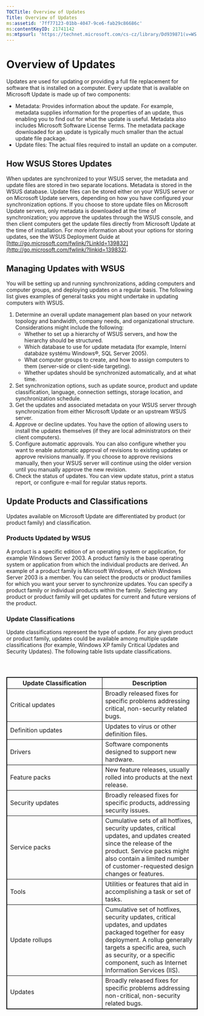 ```yaml
---
TOCTitle: Overview of Updates
Title: Overview of Updates
ms:assetid: '7ff77123-01bb-4047-9ce6-fab29c86686c'
ms:contentKeyID: 21741142
ms:mtpsurl: 'https://technet.microsoft.com/cs-cz/library/Dd939871(v=WS.10)'
---
```


Overview of Updates
===================

Updates are used for updating or providing a full file replacement for software that is installed on a computer. Every update that is available on Microsoft Update is made up of two components:

-   Metadata: Provides information about the update. For example, metadata supplies information for the properties of an update, thus enabling you to find out for what the update is useful. Metadata also includes Microsoft Software License Terms. The metadata package downloaded for an update is typically much smaller than the actual update file package.
-   Update files: The actual files required to install an update on a computer.

How WSUS Stores Updates
-----------------------

When updates are synchronized to your WSUS server, the metadata and update files are stored in two separate locations. Metadata is stored in the WSUS database. Update files can be stored either on your WSUS server or on Microsoft Update servers, depending on how you have configured your synchronization options. If you choose to store update files on Microsoft Update servers, only metadata is downloaded at the time of synchronization; you approve the updates through the WSUS console, and then client computers get the update files directly from Microsoft Update at the time of installation. For more information about your options for storing updates, see the WSUS Deployment Guide at [http://go.microsoft.com/fwlink/?LinkId=139832](http://go.microsoft.com/fwlink/?linkid=139832).

Managing Updates with WSUS
--------------------------

You will be setting up and running synchronizations, adding computers and computer groups, and deploying updates on a regular basis. The following list gives examples of general tasks you might undertake in updating computers with WSUS.

1.  Determine an overall update management plan based on your network topology and bandwidth, company needs, and organizational structure. Considerations might include the following:
    -   Whether to set up a hierarchy of WSUS servers, and how the hierarchy should be structured.
    -   Which database to use for update metadata (for example, Interní databáze systému Windows®, SQL Server 2005).
    -   What computer groups to create, and how to assign computers to them (server-side or client-side targeting).
    -   Whether updates should be synchronized automatically, and at what time.
2.  Set synchronization options, such as update source, product and update classification, language, connection settings, storage location, and synchronization schedule.
3.  Get the updates and associated metadata on your WSUS server through synchronization from either Microsoft Update or an upstream WSUS server.
4.  Approve or decline updates. You have the option of allowing users to install the updates themselves (if they are local administrators on their client computers).
5.  Configure automatic approvals. You can also configure whether you want to enable automatic approval of revisions to existing updates or approve revisions manually. If you choose to approve revisions manually, then your WSUS server will continue using the older version until you manually approve the new revision.
6.  Check the status of updates. You can view update status, print a status report, or configure e-mail for regular status reports.

Update Products and Classifications
-----------------------------------

Updates available on Microsoft Update are differentiated by product (or product family) and classification.

### Products Updated by WSUS

A product is a specific edition of an operating system or application, for example Windows Server 2003. A product family is the base operating system or application from which the individual products are derived. An example of a product family is Microsoft Windows, of which Windows Server 2003 is a member. You can select the products or product families for which you want your server to synchronize updates. You can specify a product family or individual products within the family. Selecting any product or product family will get updates for current and future versions of the product.

### Update Classifications

Update classifications represent the type of update. For any given product or product family, updates could be available among multiple update classifications (for example, Windows XP family Critical Updates and Security Updates). The following table lists update classifications.

###  

 
<table style="border:1px solid black;">
<colgroup>
<col width="50%" />
<col width="50%" />
</colgroup>
<thead>
<tr class="header">
<th style="border:1px solid black;" >Update Classification</th>
<th style="border:1px solid black;" >Description</th>
</tr>
</thead>
<tbody>
<tr class="odd">
<td style="border:1px solid black;">Critical updates</td>
<td style="border:1px solid black;">Broadly released fixes for specific problems addressing critical, non-security related bugs.</td>
</tr>
<tr class="even">
<td style="border:1px solid black;">Definition updates</td>
<td style="border:1px solid black;">Updates to virus or other definition files.</td>
</tr>
<tr class="odd">
<td style="border:1px solid black;">Drivers</td>
<td style="border:1px solid black;">Software components designed to support new hardware.</td>
</tr>
<tr class="even">
<td style="border:1px solid black;">Feature packs</td>
<td style="border:1px solid black;">New feature releases, usually rolled into products at the next release.</td>
</tr>
<tr class="odd">
<td style="border:1px solid black;">Security updates</td>
<td style="border:1px solid black;">Broadly released fixes for specific products, addressing security issues.</td>
</tr>
<tr class="even">
<td style="border:1px solid black;">Service packs</td>
<td style="border:1px solid black;">Cumulative sets of all hotfixes, security updates, critical updates, and updates created since the release of the product. Service packs might also contain a limited number of customer-requested design changes or features.</td>
</tr>
<tr class="odd">
<td style="border:1px solid black;">Tools</td>
<td style="border:1px solid black;">Utilities or features that aid in accomplishing a task or set of tasks.</td>
</tr>
<tr class="even">
<td style="border:1px solid black;">Update rollups</td>
<td style="border:1px solid black;">Cumulative set of hotfixes, security updates, critical updates, and updates packaged together for easy deployment. A rollup generally targets a specific area, such as security, or a specific component, such as Internet Information Services (IIS).</td>
</tr>
<tr class="odd">
<td style="border:1px solid black;">Updates</td>
<td style="border:1px solid black;">Broadly released fixes for specific problems addressing non-critical, non-security related bugs.</td>
</tr>
</tbody>
</table>
